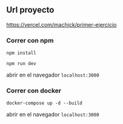 ##    Url proyecto
https://vercel.com/machick/primer-ejercicio
### Correr con npm 
`npm install`

`npm run dev`

abrir en el navegador `localhost:3000`
### Correr con docker  
`docker-compose up -d --build`

abrir en el navegador `localhost:3000`
